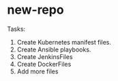 # new-repo
Tasks:
1. Create Kubernetes manifest files.
2. Create Ansible playbooks.
3. Create JenkinsFiles
4. Create DockerFiles
5. Add more files
